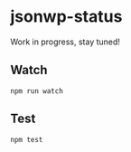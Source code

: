 jsonwp-status
===================

Work in progress, stay tuned!

## Watch

```
npm run watch
```

## Test

```
npm test
```
